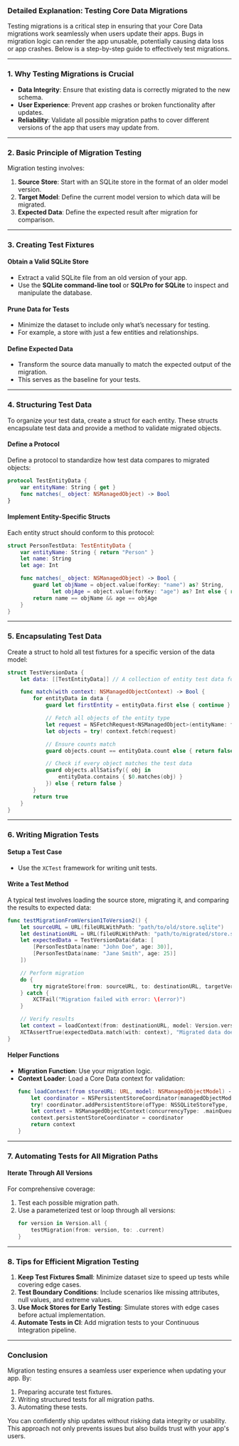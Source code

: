 ### Detailed Explanation: Testing Core Data Migrations

Testing migrations is a critical step in ensuring that your Core Data migrations work seamlessly when users update their apps. Bugs in migration logic can render the app unusable, potentially causing data loss or app crashes. Below is a step-by-step guide to effectively test migrations.

---

### **1. Why Testing Migrations is Crucial**
- **Data Integrity**: Ensure that existing data is correctly migrated to the new schema.
- **User Experience**: Prevent app crashes or broken functionality after updates.
- **Reliability**: Validate all possible migration paths to cover different versions of the app that users may update from.

---

### **2. Basic Principle of Migration Testing**

Migration testing involves:
1. **Source Store**: Start with an SQLite store in the format of an older model version.
2. **Target Model**: Define the current model version to which data will be migrated.
3. **Expected Data**: Define the expected result after migration for comparison.

---

### **3. Creating Test Fixtures**

#### **Obtain a Valid SQLite Store**
- Extract a valid SQLite file from an old version of your app.
- Use the **SQLite command-line tool** or **SQLPro for SQLite** to inspect and manipulate the database.

#### **Prune Data for Tests**
- Minimize the dataset to include only what’s necessary for testing.
- For example, a store with just a few entities and relationships.

#### **Define Expected Data**
- Transform the source data manually to match the expected output of the migration.
- This serves as the baseline for your tests.

---

### **4. Structuring Test Data**

To organize your test data, create a struct for each entity. These structs encapsulate test data and provide a method to validate migrated objects.

#### **Define a Protocol**
Define a protocol to standardize how test data compares to migrated objects:
```swift
protocol TestEntityData {
    var entityName: String { get }
    func matches(_ object: NSManagedObject) -> Bool
}
```

#### **Implement Entity-Specific Structs**
Each entity struct should conform to this protocol:
```swift
struct PersonTestData: TestEntityData {
    var entityName: String { return "Person" }
    let name: String
    let age: Int

    func matches(_ object: NSManagedObject) -> Bool {
        guard let objName = object.value(forKey: "name") as? String,
              let objAge = object.value(forKey: "age") as? Int else { return false }
        return name == objName && age == objAge
    }
}
```

---

### **5. Encapsulating Test Data**

Create a struct to hold all test fixtures for a specific version of the data model:
```swift
struct TestVersionData {
    let data: [[TestEntityData]] // A collection of entity test data for a version

    func match(with context: NSManagedObjectContext) -> Bool {
        for entityData in data {
            guard let firstEntity = entityData.first else { continue }

            // Fetch all objects of the entity type
            let request = NSFetchRequest<NSManagedObject>(entityName: firstEntity.entityName)
            let objects = try! context.fetch(request)

            // Ensure counts match
            guard objects.count == entityData.count else { return false }

            // Check if every object matches the test data
            guard objects.allSatisfy({ obj in
                entityData.contains { $0.matches(obj) }
            }) else { return false }
        }
        return true
    }
}
```

---

### **6. Writing Migration Tests**

#### **Setup a Test Case**
- Use the `XCTest` framework for writing unit tests.

#### **Write a Test Method**
A typical test involves loading the source store, migrating it, and comparing the results to expected data:
```swift
func testMigrationFromVersion1ToVersion2() {
    let sourceURL = URL(fileURLWithPath: "path/to/old/store.sqlite")
    let destinationURL = URL(fileURLWithPath: "path/to/migrated/store.sqlite")
    let expectedData = TestVersionData(data: [
        [PersonTestData(name: "John Doe", age: 30)],
        [PersonTestData(name: "Jane Smith", age: 25)]
    ])

    // Perform migration
    do {
        try migrateStore(from: sourceURL, to: destinationURL, targetVersion: .version2)
    } catch {
        XCTFail("Migration failed with error: \(error)")
    }

    // Verify results
    let context = loadContext(from: destinationURL, model: Version.version2.managedObjectModel())
    XCTAssertTrue(expectedData.match(with: context), "Migrated data does not match expected data")
}
```

#### **Helper Functions**
- **Migration Function**: Use your migration logic.
- **Context Loader**: Load a Core Data context for validation:
  ```swift
  func loadContext(from storeURL: URL, model: NSManagedObjectModel) -> NSManagedObjectContext {
      let coordinator = NSPersistentStoreCoordinator(managedObjectModel: model)
      try! coordinator.addPersistentStore(ofType: NSSQLiteStoreType, configurationName: nil, at: storeURL, options: nil)
      let context = NSManagedObjectContext(concurrencyType: .mainQueueConcurrencyType)
      context.persistentStoreCoordinator = coordinator
      return context
  }
  ```

---

### **7. Automating Tests for All Migration Paths**

#### **Iterate Through All Versions**
For comprehensive coverage:
1. Test each possible migration path.
2. Use a parameterized test or loop through all versions:
   ```swift
   for version in Version.all {
       testMigration(from: version, to: .current)
   }
   ```

---

### **8. Tips for Efficient Migration Testing**

1. **Keep Test Fixtures Small**: Minimize dataset size to speed up tests while covering edge cases.
2. **Test Boundary Conditions**: Include scenarios like missing attributes, null values, and extreme values.
3. **Use Mock Stores for Early Testing**: Simulate stores with edge cases before actual implementation.
4. **Automate Tests in CI**: Add migration tests to your Continuous Integration pipeline.

---

### **Conclusion**

Migration testing ensures a seamless user experience when updating your app. By:
1. Preparing accurate test fixtures.
2. Writing structured tests for all migration paths.
3. Automating these tests.

You can confidently ship updates without risking data integrity or usability. This approach not only prevents issues but also builds trust with your app's users.
